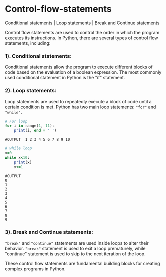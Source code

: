 # Control-flow-statements
Conditional statements | Loop statements | Break and Continue statements


Control flow statements are used to control the order in which the program executes its instructions. 
In Python, there are several types of control flow statements, including:

### 1). Conditional statements:
Conditional statements allow the program to execute different blocks of code based on the evaluation of a boolean expression. 
The most commonly used conditional statement in Python is the "if" statement.


### 2). Loop statements:
Loop statements are used to repeatedly execute a block of code until a certain condition is met. 
Python has two main loop statements: ``` "for" ``` and ``` "while" ```.

```ruby
# For loop
for i in range(1, 11):
    print(i, end = ' ')
```

```#OUTPUT  1 2 3 4 5 6 7 8 9 10  ```

```ruby
# while loop
x=0
while x<10:
    print(x)
    x+=1
```


```
#OUTPUT
0
1
2
3
4
5
6
7
8
9
```

### 3). Break and Continue statements:
```"break"``` and ```"continue"``` statements are used inside loops to alter their behavior. 
```"break"``` statement is used to exit a loop prematurely, while "continue" statement is used to skip to the next iteration of the loop.


These control flow statements are fundamental building blocks for creating complex programs in Python.
